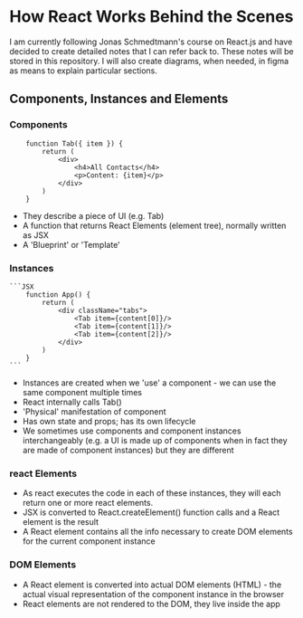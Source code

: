# How React Works Behind the Scenes

I am currently following Jonas Schmedtmann's course on React.js and have decided to create detailed notes that I can refer back to. These notes will be stored in this repository. I will also create diagrams, when needed, in figma as means to explain particular sections.

## Components, Instances and Elements

### Components

```JSX
    function Tab({ item }) {
        return (
            <div>
                <h4>All Contacts</h4>
                <p>Content: {item}</p>
            </div>
        )
    }
```

- They describe a piece of UI (e.g. Tab)
- A function that returns React Elements (element tree), normally written as JSX
- A 'Blueprint' or 'Template'

### Instances

    ```JSX
        function App() {
            return (
                <div className="tabs">
                    <Tab item={content[0]}/>
                    <Tab item={content[1]}/>
                    <Tab item={content[2]}/>
                </div>
            )
        }
    ```

- Instances are created when we 'use' a component - we can use the same component multiple times
- React internally calls Tab()
- 'Physical' manifestation of component
- Has own state and props; has its own lifecycle
- We sometimes use components and component instances interchangeably (e.g. a UI is made up of components when in fact they are made of component instances) but they are different

### react Elements

- As react executes the code in each of these instances, they will each return one or more react elements.
- JSX is converted to React.createElement() function calls and a React element is the result
- A React element contains all the info necessary to create DOM elements for the current component instance

### DOM Elements

- A React element is converted into actual DOM elements (HTML) - the actual visual representation of the component instance in the browser
- React elements are not rendered to the DOM, they live inside the app
